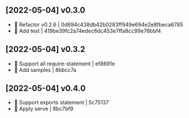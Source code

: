 
## [2022-05-04] v0.3.0

- 🔨 Refactor v0.2.6 | 0d694c438db42b0283ff949e694e2e8fbeca6785
- 🌱 Add test | 419be39fc2a74edec6dc453e7ffa8cc99e76bbf4

## [2022-05-04] v0.3.2

- 🌱 Support all require-statement | ef8691e
- 🌱 Add samples | 8bbcc7a

## [2022-05-04] v0.4.0

- 🌱 Support exports statement | 5c75137
- 🐞 Apply serve | 8bc7bf9
